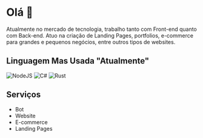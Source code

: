 # Olá 👋

Atualmente no mercado de tecnologia, trabalho tanto com Front-end quanto com Back-end. Atuo na criação de Landing Pages, portfolios, e-commerce para grandes e pequenos negócios, entre outros tipos de websites.
## Linguagem Mas Usada "Atualmente"

![NodeJS](https://img.shields.io/badge/node.js-6DA55F?style=for-the-badge&logo=node.js&logoColor=white)
![C#](https://img.shields.io/badge/c%23-%23239120.svg?style=for-the-badge&logo=csharp&logoColor=white)
![Rust](https://img.shields.io/badge/rust-%23000000.svg?style=for-the-badge&logo=rust&logoColor=white)

## Serviços

- Bot
- Website
- E-commerce
- Landing Pages
